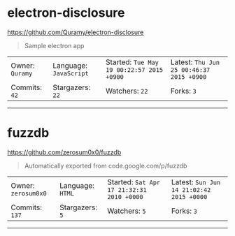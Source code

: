 # electron-disclosure

https://github.com/Quramy/electron-disclosure
<blockquote>
Sample electron app
</blockquote>

<table>
<tr><td>Owner: <code>Quramy</code></td>
    <td>Language: <code>JavaScript</code></td>
    <td>Started: <code>Tue May 19 00:22:57 2015 +0900</code></td>
    <td>Latest: <code>Thu Jun 25 00:46:37 2015 +0900</code></td></tr>
<tr><td>Commits: <code>42</code></td>
    <td>Stargazers: <code>22</code></td>
    <td>Watchers: <code>22</code></td>
    <td>Forks: <code>3</code></td></tr>
</table>

---

# fuzzdb

https://github.com/zerosum0x0/fuzzdb
<blockquote>
Automatically exported from code.google.com/p/fuzzdb
</blockquote>

<table>
<tr><td>Owner: <code>zerosum0x0</code></td>
    <td>Language: <code>HTML</code></td>
    <td>Started: <code>Sat Apr 17 21:32:31 2010 +0000</code></td>
    <td>Latest: <code>Sun Jun 14 21:02:42 2015 +0000</code></td></tr>
<tr><td>Commits: <code>137</code></td>
    <td>Stargazers: <code>5</code></td>
    <td>Watchers: <code>5</code></td>
    <td>Forks: <code>3</code></td></tr>
</table>

---

